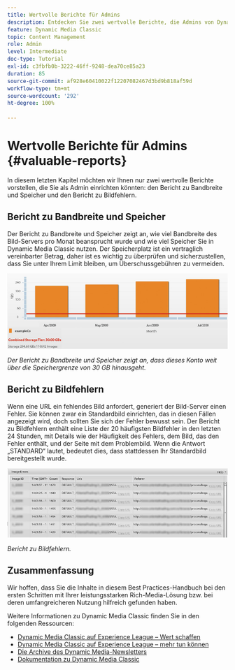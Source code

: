 ```yaml
---
title: Wertvolle Berichte für Admins
description: Entdecken Sie zwei wertvolle Berichte, die Admins von Dynamic Media Classic eventuell einrichten sollten.
feature: Dynamic Media Classic
topic: Content Management
role: Admin
level: Intermediate
doc-type: Tutorial
exl-id: c3fbfb0b-3222-46ff-9248-dea70ce85a23
duration: 85
source-git-commit: af928e60410022f12207082467d3bd9b818af59d
workflow-type: tm+mt
source-wordcount: '292'
ht-degree: 100%

---
```


# Wertvolle Berichte für Admins {#valuable-reports}

In diesem letzten Kapitel möchten wir Ihnen nur zwei wertvolle Berichte vorstellen, die Sie als Admin einrichten könnten: den Bericht zu Bandbreite und Speicher und den Bericht zu Bildfehlern.

## Bericht zu Bandbreite und Speicher

Der Bericht zu Bandbreite und Speicher zeigt an, wie viel Bandbreite des Bild-Servers pro Monat beansprucht wurde und wie viel Speicher Sie in Dynamic Media Classic nutzen. Der Speicherplatz ist ein vertraglich vereinbarter Betrag, daher ist es wichtig zu überprüfen und sicherzustellen, dass Sie unter Ihrem Limit bleiben, um Überschussgebühren zu vermeiden.

![Bild](assets/valuable-reports/reports-1.jpg)

_Der Bericht zu Bandbreite und Speicher zeigt an, dass dieses Konto weit über die Speichergrenze von 30 GB hinausgeht._

## Bericht zu Bildfehlern

Wenn eine URL ein fehlendes Bild anfordert, generiert der Bild-Server einen Fehler. Sie können zwar ein Standardbild einrichten, das in diesen Fällen angezeigt wird, doch sollten Sie sich der Fehler bewusst sein. Der Bericht zu Bildfehlern enthält eine Liste der 20 häufigsten Bildfehler in den letzten 24 Stunden, mit Details wie der Häufigkeit des Fehlers, dem Bild, das den Fehler enthält, und der Seite mit dem Problembild. Wenn die Antwort „STANDARD“ lautet, bedeutet dies, dass stattdessen Ihr Standardbild bereitgestellt wurde.

![Bild](assets/valuable-reports/reports-2.jpg)

_Bericht zu Bildfehlern._

## Zusammenfassung

Wir hoffen, dass Sie die Inhalte in diesem Best Practices-Handbuch bei den ersten Schritten mit Ihrer leistungsstarken Rich-Media-Lösung bzw. bei deren umfangreicheren Nutzung hilfreich gefunden haben.

Weitere Informationen zu Dynamic Media Classic finden Sie in den folgenden Ressourcen:

- [Dynamic Media Classic auf Experience League – Wert schaffen](https://guided.adobe.com/?launch=AEM-5a#recommended/solutions/experience-manager)
- [Dynamic Media Classic auf Experience League – mehr tun können](https://guided.adobe.com/?launch=AEM-6a#recommended/solutions/experience-manager)
- [Die Archive des Dynamic Media-Newsletters](https://experienceleague.adobe.com/docs/dynamic-media-classic/using/dynamic-media-newsletter.html?lang=de)
- [Dokumentation zu Dynamic Media Classic](https://experienceleague.adobe.com/docs/dynamic-media-classic/using/home.html?lang=de)
